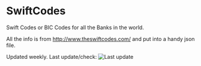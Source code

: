 # SwiftCodes
Swift Codes or BIC Codes for all the Banks in the world.

All the info is from http://www.theswiftcodes.com/ and put into a handy json file.

Updated weekly. Last update/check: ![Last update](https://www.dropbox.com/s/4890sh3s8xa71ke/swiftcodes_updated.png?dl=1 "Last update SwiftCodes")
